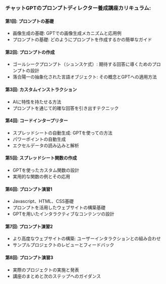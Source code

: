 ### チャットGPTのプロンプトディレクター養成講座カリキュラム:

#### 第1回: プロンプトの基礎
- 画像生成の基礎: GPTでの画像生成メカニズムと応用例
- プロンプトの基礎: どのようにプロンプトを作成するかの簡単なガイド

#### 第2回: プロンプトの作成
- ゴールシークプロンプト（シュンスケ式）: 期待する回答に導くためのプロンプトの設計
- 落合陽一の抽象化された言語オブジェクト: その概念とGPTへの適用方法

#### 第3回: カスタムインストラクション
- AIに特性を持たせる方法
- プロンプトを通じて的確な回答を引き出すテクニック

#### 第4回: コードインタープリター
- スプレッドシートの自動生成: GPTを使っての方法
- パワーポイントの自動生成
- エクセルデータの読み込みと解析

#### 第5回: スプレッドシート関数の作成
- GPTを使ったカスタム関数の設計
- 実用的な関数の例とその応用

#### 第6回: プロンプト演習1
- Javascript、HTML、CSS基礎
- プロンプトを活用したウェブサイトの構築基礎
- GPTを用いたインタラクティブなコンテンツの設計

#### 第7回: プロンプト演習2
- より高度なウェブサイトの構築: ユーザーインタラクションとの組み合わせ
- サンプルプロジェクトのレビューとフィードバック

#### 第8回: プロンプト演習3
- 実際のプロジェクトの実施と発表
- 講座のまとめと次のステップへのガイダンス
